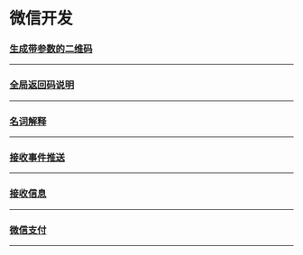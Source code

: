 微信开发
========

### [生成带参数的二维码](create-two-dimensional-code)

---

### [全局返回码说明](global-return-code)

---

### [名词解释](noun-explanation)

---

### [接收事件推送](receive-event)

---

### [接收信息](receive-message)

---

### [微信支付](wechat-payment)

---
